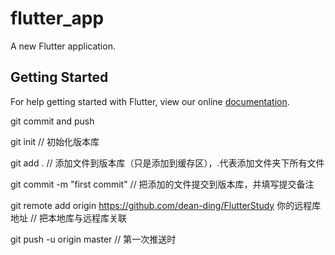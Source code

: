 # flutter_app

A new Flutter application.

## Getting Started

For help getting started with Flutter, view our online
[documentation](https://flutter.io/).

git commit and push

git init   // 初始化版本库

git add .   // 添加文件到版本库（只是添加到缓存区），.代表添加文件夹下所有文件 

git commit -m "first commit" // 把添加的文件提交到版本库，并填写提交备注

git remote add origin https://github.com/dean-ding/FlutterStudy 你的远程库地址  // 把本地库与远程库关联

git push -u origin master    // 第一次推送时
